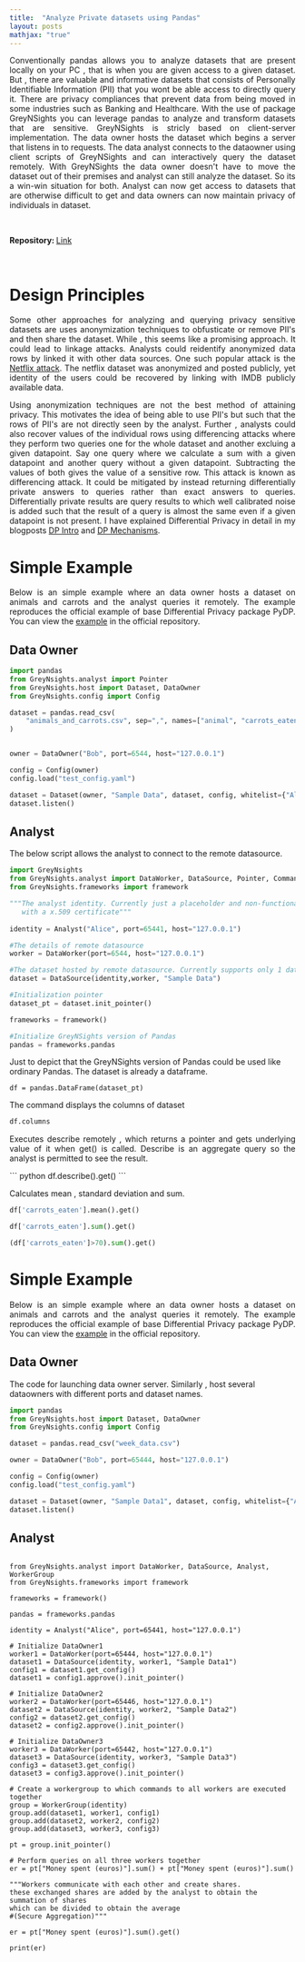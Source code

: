 ```yaml
---
title:  "Analyze Private datasets using Pandas"
layout: posts
mathjax: "true"
---
```


<p style="text-align:justify">Conventionally pandas allows you to analyze datasets that are present locally on your PC , that is when you are given access to a given dataset. 
But , there are valuable and informative datasets that consists of Personally Identifiable Information (PII) that you wont be able access to directly query it. There are privacy compliances that prevent data from being moved in some industries such as Banking and Healthcare. 
With the use of package GreyNSights you can leverage pandas to analyze and transform datasets that are sensitive. GreyNSights is stricly based on 
client-server implementation. The data owner hosts the dataset which begins a server that listens in to requests. The data analyst connects to the dataowner 
using client scripts of GreyNSights and can interactively query the dataset remotely. With GreyNSights the data owner doesn't have to move the dataset out of their premises and analyst can still analyze the dataset. So its a win-win situation for both. Analyst can now get access to datasets that are otherwise 
difficult to get and data owners can now maintain privacy of individuals in dataset.</p>

<br/>

<b>Repository: </b><a href="https://github.com/kamathhrishi/GreyNSights">Link</a>

<br/>

<h1> Design Principles </h1>
<p style="text-align:justify">Some other approaches for analyzing and querying privacy sensitive datasets are uses anonymization techniques to obfusticate or remove PII's and then share the dataset. While , this seems like a promising approach. It could lead to linkage attacks. Analysts could reidentify anonymized data rows by linked it with other data sources. One such popular attack is the <a href="https://arxiv.org/abs/cs/0610105">Netflix attack</a>. The netflix dataset was anonymized and posted publicly, yet identity of the users could be recovered by linking with IMDB publicly available data.</p>
<p style="text-align:justify">Using anonymization techniques are not the best method of attaining privacy. This motivates the idea of being able to use PII's but such that the rows of PII's are not directly seen by the analyst. Further , analysts could also recover values of the individual rows using differencing attacks where they perform two queries one for the whole dataset and another excluing a given datapoint. Say one query where we calculate a sum with a given datapoint and another query without a given datapoint. Subtracting the values of both gives the value of a sensitive row. This attack is known as differencing attack. It could be mitigated by instead returning differentially private answers to queries rather than exact answers to queries. Differentially private results are query results to which well calibrated noise is added such that the result of a query is almost the same even if a given datapoint is not present. I have explained Differential Privacy in detail in my blogposts <a href="https://kamathhrishi.github.io/DPIntro/">DP Intro</a> and <a href="https://kamathhrishi.github.io/DPIntro/">DP Mechanisms</a>.</p>

<h1> Simple Example</h1>
<p style="text-align:justify">Below is an simple example where an data owner hosts a dataset on animals and carrots and the analyst queries it remotely. The example reproduces the official example of base Differential Privacy package PyDP. You can view the <a href="https://github.com/kamathhrishi/GreyNSights/tree/main/examples/carrots_demo">example</a> in the official repository.</p>

<h2> Data Owner</h2>

``` python
import pandas
from GreyNsights.analyst import Pointer
from GreyNsights.host import Dataset, DataOwner
from GreyNsights.config import Config

dataset = pandas.read_csv(
    "animals_and_carrots.csv", sep=",", names=["animal", "carrots_eaten"]
)


owner = DataOwner("Bob", port=6544, host="127.0.0.1")

config = Config(owner)
config.load("test_config.yaml")

dataset = Dataset(owner, "Sample Data", dataset, config, whitelist={"Alice": None})
dataset.listen() 
```

<h2>Analyst</h2>

The below script allows the analyst to connect to the remote datasource. 

``` python 
import GreyNsights
from GreyNsights.analyst import DataWorker, DataSource, Pointer, Command, Analyst
from GreyNsights.frameworks import framework

"""The analyst identity. Currently just a placeholder and non-functional. But , in future could allow analyst to identify 
   with a x.509 certificate"""
   
identity = Analyst("Alice", port=65441, host="127.0.0.1")

#The details of remote datasource
worker = DataWorker(port=6544, host="127.0.0.1")

#The dataset hosted by remote datasource. Currently supports only 1 datasource. 
dataset = DataSource(identity,worker, "Sample Data")

#Initialization pointer
dataset_pt = dataset.init_pointer()

frameworks = framework()

#Initialize GreyNSights version of Pandas
pandas = frameworks.pandas

``` 

Just to depict that the GreyNSights version of Pandas could be used like ordinary Pandas. The dataset is already a dataframe. 
```
df = pandas.DataFrame(dataset_pt)
```

The command displays the columns of dataset
``` python
df.columns 
```

<p style="text-align:justify">Executes describe remotely , which returns a pointer and gets underlying value of it when get() is called. Describe is an aggregate query so the analyst is permitted to see the result.</p>
``` python
df.describe().get() 
```

Calculates mean , standard deviation and sum. 
``` python
df['carrots_eaten'].mean().get() 
```

``` python
df['carrots_eaten'].sum().get()
```

``` python
(df['carrots_eaten']>70).sum().get()
```

<h1> Simple Example</h1>
<p style="text-align:justify">Below is an simple example where an data owner hosts a dataset on animals and carrots and the analyst queries it remotely. The example reproduces the official example of base Differential Privacy package PyDP. You can view the <a href="https://github.com/kamathhrishi/GreyNSights/tree/main/examples/carrots_demo">example</a> in the official repository.</p>

<h2> Data Owner</h2>
The code for launching data owner server. Similarly , host several dataowners with different ports and dataset names.

``` python
import pandas
from GreyNsights.host import Dataset, DataOwner
from GreyNsights.config import Config

dataset = pandas.read_csv("week_data.csv")

owner = DataOwner("Bob", port=65444, host="127.0.0.1")

config = Config(owner)
config.load("test_config.yaml")

dataset = Dataset(owner, "Sample Data1", dataset, config, whitelist={"Alice": None})
dataset.listen()
```

<h2>Analyst</h2>

```

from GreyNsights.analyst import DataWorker, DataSource, Analyst, WorkerGroup
from GreyNsights.frameworks import framework

frameworks = framework()

pandas = frameworks.pandas

identity = Analyst("Alice", port=65441, host="127.0.0.1")

# Initialize DataOwner1
worker1 = DataWorker(port=65444, host="127.0.0.1")
dataset1 = DataSource(identity, worker1, "Sample Data1")
config1 = dataset1.get_config()
dataset1 = config1.approve().init_pointer()

# Initialize DataOwner2
worker2 = DataWorker(port=65446, host="127.0.0.1")
dataset2 = DataSource(identity, worker2, "Sample Data2")
config2 = dataset2.get_config()
dataset2 = config2.approve().init_pointer()

# Initialize DataOwner3
worker3 = DataWorker(port=65442, host="127.0.0.1")
dataset3 = DataSource(identity, worker3, "Sample Data3")
config3 = dataset3.get_config()
dataset3 = config3.approve().init_pointer()

# Create a workergroup to which commands to all workers are executed together
group = WorkerGroup(identity)
group.add(dataset1, worker1, config1)
group.add(dataset2, worker2, config2)
group.add(dataset3, worker3, config3)

pt = group.init_pointer()

# Perform queries on all three workers together
er = pt["Money spent (euros)"].sum() + pt["Money spent (euros)"].sum()

"""Workers communicate with each other and create shares. 
these exchanged shares are added by the analyst to obtain the summation of shares
which can be divided to obtain the average
#(Secure Aggregation)"""

er = pt["Money spent (euros)"].sum().get()

print(er)
```
